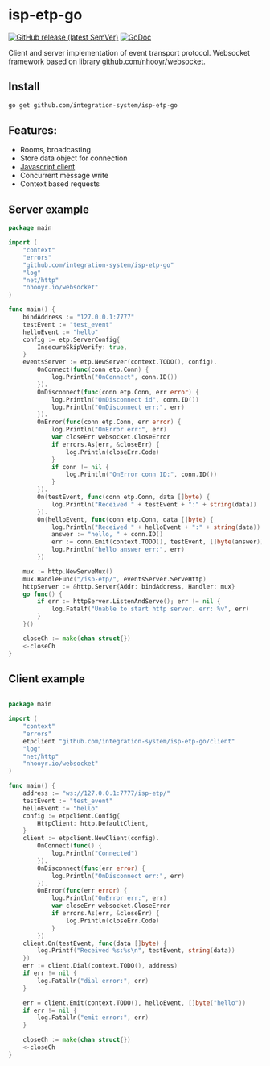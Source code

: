 # isp-etp-go

[![GitHub release (latest SemVer)](https://img.shields.io/github/v/release/integration-system/isp-etp-go?color=6b9ded&sort=semver)](https://github.com/integration-system/isp-etp-go/releases)
[![GoDoc](https://godoc.org/github.com/integration-system/isp-etp-go?status.svg)](https://godoc.org/github.com/integration-system/isp-etp-go)

Client and server implementation of event transport protocol.
Websocket framework based on library [github.com/nhooyr/websocket](https://github.com/nhooyr/websocket).

## Install

```bash
go get github.com/integration-system/isp-etp-go
```

## Features:
- Rooms, broadcasting
- Store data object for connection
- [Javascript client](https://github.com/integration-system/isp-etp-js-client)
- Concurrent message write
- Context based requests

## Server example
```go
package main

import (
	"context"
	"errors"
	"github.com/integration-system/isp-etp-go"
	"log"
	"net/http"
	"nhooyr.io/websocket"
)

func main() {
	bindAddress := "127.0.0.1:7777"
	testEvent := "test_event"
	helloEvent := "hello"
	config := etp.ServerConfig{
		InsecureSkipVerify: true,
	}
	eventsServer := etp.NewServer(context.TODO(), config).
		OnConnect(func(conn etp.Conn) {
			log.Println("OnConnect", conn.ID())
		}).
		OnDisconnect(func(conn etp.Conn, err error) {
			log.Println("OnDisconnect id", conn.ID())
			log.Println("OnDisconnect err:", err)
		}).
		OnError(func(conn etp.Conn, err error) {
			log.Println("OnError err:", err)
			var closeErr websocket.CloseError
			if errors.As(err, &closeErr) {
				log.Println(closeErr.Code)
			}
			if conn != nil {
				log.Println("OnError conn ID:", conn.ID())
			}
		}).
		On(testEvent, func(conn etp.Conn, data []byte) {
			log.Println("Received " + testEvent + ":" + string(data))
		}).
		On(helloEvent, func(conn etp.Conn, data []byte) {
			log.Println("Received " + helloEvent + ":" + string(data))
			answer := "hello, " + conn.ID()
			err := conn.Emit(context.TODO(), testEvent, []byte(answer))
			log.Println("hello answer err:", err)
		})

	mux := http.NewServeMux()
	mux.HandleFunc("/isp-etp/", eventsServer.ServeHttp)
	httpServer := &http.Server{Addr: bindAddress, Handler: mux}
	go func() {
		if err := httpServer.ListenAndServe(); err != nil {
			log.Fatalf("Unable to start http server. err: %v", err)
		}
	}()

	closeCh := make(chan struct{})
	<-closeCh
}
```

## Client example
```go

package main

import (
	"context"
	"errors"
	etpclient "github.com/integration-system/isp-etp-go/client"
	"log"
	"net/http"
	"nhooyr.io/websocket"
)

func main() {
	address := "ws://127.0.0.1:7777/isp-etp/"
	testEvent := "test_event"
	helloEvent := "hello"
	config := etpclient.Config{
		HttpClient: http.DefaultClient,
	}
	client := etpclient.NewClient(config).
		OnConnect(func() {
			log.Println("Connected")
		}).
		OnDisconnect(func(err error) {
			log.Println("OnDisconnect err:", err)
		}).
		OnError(func(err error) {
			log.Println("OnError err:", err)
			var closeErr websocket.CloseError
			if errors.As(err, &closeErr) {
				log.Println(closeErr.Code)
			}
		})
	client.On(testEvent, func(data []byte) {
		log.Printf("Received %s:%s\n", testEvent, string(data))
	})
	err := client.Dial(context.TODO(), address)
	if err != nil {
		log.Fatalln("dial error:", err)
	}

	err = client.Emit(context.TODO(), helloEvent, []byte("hello"))
	if err != nil {
		log.Fatalln("emit error:", err)
	}

	closeCh := make(chan struct{})
	<-closeCh
}

```

